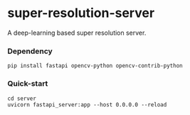 # super-resolution-server
A deep-learning based super resolution server. 

### Dependency
```shell
pip install fastapi opencv-python opencv-contrib-python
```

### Quick-start
```shell
cd server
uvicorn fastapi_server:app --host 0.0.0.0 --reload
```
